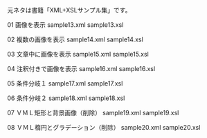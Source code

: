 元ネタは書籍「XML+XSLサンプル集」です。

01 画像を表示
sample13.xml sample13.xsl

02 複数の画像を表示
sample14.xml sample14.xsl

03 文章中に画像を表示
sample15.xml sample15.xsl

04 注釈付きで画像を表示
sample16.xml sample16.xsl

05 条件分岐１
sample17.xml sample17.xsl

06 条件分岐２
sample18.xml sample18.xsl

07 ＶＭＬ矩形と背景画像（削除）
sample19.xml sample19.xsl

08 ＶＭＬ楕円とグラデーション（削除）
sample20.xml sample20.xsl
